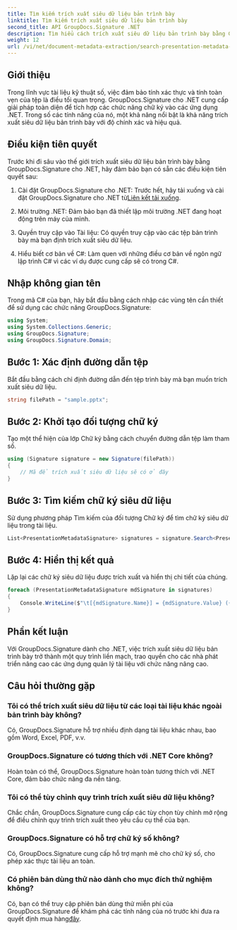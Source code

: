 ```yaml
---
title: Tìm kiếm trích xuất siêu dữ liệu bản trình bày
linktitle: Tìm kiếm trích xuất siêu dữ liệu bản trình bày
second_title: API GroupDocs.Signature .NET
description: Tìm hiểu cách trích xuất siêu dữ liệu bản trình bày bằng GroupDocs.Signature cho .NET. Nâng cao khả năng quản lý tài liệu của bạn một cách dễ dàng.
weight: 12
url: /vi/net/document-metadata-extraction/search-presentation-metadata-extraction/
---
```

## Giới thiệu
Trong lĩnh vực tài liệu kỹ thuật số, việc đảm bảo tính xác thực và tính toàn vẹn của tệp là điều tối quan trọng. GroupDocs.Signature cho .NET cung cấp giải pháp toàn diện để tích hợp các chức năng chữ ký vào các ứng dụng .NET. Trong số các tính năng của nó, một khả năng nổi bật là khả năng trích xuất siêu dữ liệu bản trình bày với độ chính xác và hiệu quả.
## Điều kiện tiên quyết
Trước khi đi sâu vào thế giới trích xuất siêu dữ liệu bản trình bày bằng GroupDocs.Signature cho .NET, hãy đảm bảo bạn có sẵn các điều kiện tiên quyết sau:
1.  Cài đặt GroupDocs.Signature cho .NET: Trước hết, hãy tải xuống và cài đặt GroupDocs.Signature cho .NET từ[Liên kết tải xuống](https://releases.groupdocs.com/signature/net/).
   
2. Môi trường .NET: Đảm bảo bạn đã thiết lập môi trường .NET đang hoạt động trên máy của mình.
   
3. Quyền truy cập vào Tài liệu: Có quyền truy cập vào các tệp bản trình bày mà bạn định trích xuất siêu dữ liệu.
   
4. Hiểu biết cơ bản về C#: Làm quen với những điều cơ bản về ngôn ngữ lập trình C# vì các ví dụ được cung cấp sẽ có trong C#.

## Nhập không gian tên
Trong mã C# của bạn, hãy bắt đầu bằng cách nhập các vùng tên cần thiết để sử dụng các chức năng GroupDocs.Signature:
```csharp
using System;
using System.Collections.Generic;
using GroupDocs.Signature;
using GroupDocs.Signature.Domain;
```
## Bước 1: Xác định đường dẫn tệp
Bắt đầu bằng cách chỉ định đường dẫn đến tệp trình bày mà bạn muốn trích xuất siêu dữ liệu.
```csharp
string filePath = "sample.pptx";
```
## Bước 2: Khởi tạo đối tượng chữ ký
Tạo một thể hiện của lớp Chữ ký bằng cách chuyển đường dẫn tệp làm tham số.
```csharp
using (Signature signature = new Signature(filePath))
{
    // Mã để trích xuất siêu dữ liệu sẽ có ở đây
}
```
## Bước 3: Tìm kiếm chữ ký siêu dữ liệu
Sử dụng phương pháp Tìm kiếm của đối tượng Chữ ký để tìm chữ ký siêu dữ liệu trong tài liệu.
```csharp
List<PresentationMetadataSignature> signatures = signature.Search<PresentationMetadataSignature>(SignatureType.Metadata);
```
## Bước 4: Hiển thị kết quả
Lặp lại các chữ ký siêu dữ liệu được trích xuất và hiển thị chi tiết của chúng.
```csharp
foreach (PresentationMetadataSignature mdSignature in signatures)
{
    Console.WriteLine($"\t[{mdSignature.Name}] = {mdSignature.Value} ({mdSignature.Type})");
}
```

## Phần kết luận
Với GroupDocs.Signature dành cho .NET, việc trích xuất siêu dữ liệu bản trình bày trở thành một quy trình liền mạch, trao quyền cho các nhà phát triển nâng cao các ứng dụng quản lý tài liệu với chức năng nâng cao.
## Câu hỏi thường gặp
### Tôi có thể trích xuất siêu dữ liệu từ các loại tài liệu khác ngoài bản trình bày không?
Có, GroupDocs.Signature hỗ trợ nhiều định dạng tài liệu khác nhau, bao gồm Word, Excel, PDF, v.v.
### GroupDocs.Signature có tương thích với .NET Core không?
Hoàn toàn có thể, GroupDocs.Signature hoàn toàn tương thích với .NET Core, đảm bảo chức năng đa nền tảng.
### Tôi có thể tùy chỉnh quy trình trích xuất siêu dữ liệu không?
Chắc chắn, GroupDocs.Signature cung cấp các tùy chọn tùy chỉnh mở rộng để điều chỉnh quy trình trích xuất theo yêu cầu cụ thể của bạn.
### GroupDocs.Signature có hỗ trợ chữ ký số không?
Có, GroupDocs.Signature cung cấp hỗ trợ mạnh mẽ cho chữ ký số, cho phép xác thực tài liệu an toàn.
### Có phiên bản dùng thử nào dành cho mục đích thử nghiệm không?
 Có, bạn có thể truy cập phiên bản dùng thử miễn phí của GroupDocs.Signature để khám phá các tính năng của nó trước khi đưa ra quyết định mua hàng[đây](https://releases.groupdocs.com/).
